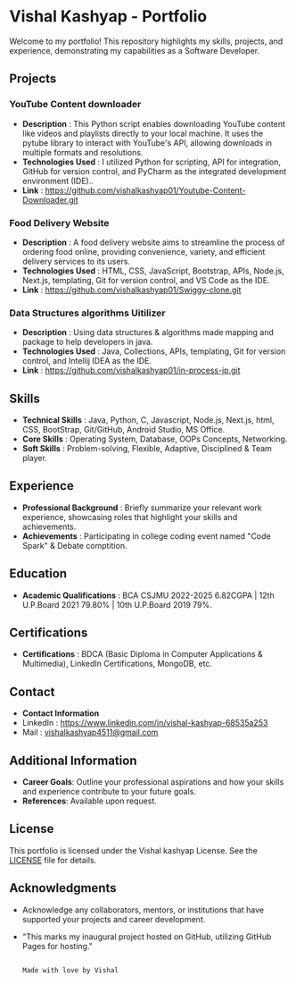 # Vishal Kashyap - Portfolio

Welcome to my portfolio! This repository highlights my skills, projects, and experience, demonstrating my capabilities as a Software Developer.

## Projects

### YouTube Content downloader
- **Description** : This Python script enables downloading YouTube content like videos and playlists directly to your local machine. It uses the pytube library to interact with YouTube's API, allowing downloads in multiple formats and resolutions.
- **Technologies Used** : I utilized Python for scripting, API for integration, GitHub for version control, and PyCharm as the integrated development environment (IDE)..
- **Link** : https://github.com/vishalkashyap01/Youtube-Content-Downloader.git

### Food Delivery Website
- **Description** : A food delivery website aims to streamline the process of ordering food online, providing convenience, variety, and efficient delivery services to its users.
- **Technologies Used** : HTML, CSS, JavaScript, Bootstrap, APIs, Node.js, Next.js, templating, Git for version control, and VS Code as the IDE.
- **Link** : https://github.com/vishalkashyap01/Swiggy-clone.git

### Data Structures algorithms Uitilizer
- **Description** : Using data structures & algorithms made mapping and package to help developers in java.
- **Technologies Used** : Java, Collections, APIs, templating, Git for version control, and Intellij IDEA as the IDE.
- **Link** : https://github.com/vishalkashyap01/in-process-jp.git
  

## Skills

- **Technical Skills** : Java, Python, C, Javascript, Node.js, Next.js, html, CSS, BootStrap, Git/GitHub, Android Studio, MS Office.
- **Core Skills** : Operating System, Database, OOPs Concepts, Networking.
- **Soft Skills** : Problem-solving, Flexible, Adaptive, Disciplined & Team player.

## Experience

- **Professional Background** : Briefly summarize your relevant work experience, showcasing roles that highlight your skills and achievements.
- **Achievements** : Participating in college coding event named "Code Spark" & Debate comptition.

## Education

- **Academic Qualifications** : BCA CSJMU 2022-2025 6.82CGPA | 12th U.P.Board 2021 79.80% | 10th U.P.Board 2019 79%.

## Certifications

- **Certifications** : BDCA (Basic Diploma in Computer Applications & Multimedia), LinkedIn Certifications, MongoDB, etc.

## Contact

- **Contact Information**
- LinkedIn : https://www.linkedin.com/in/vishal-kashyap-68535a253
- Mail : vishalkashyap4511@gmail.com

## Additional Information

- **Career Goals**: Outline your professional aspirations and how your skills and experience contribute to your future goals.
- **References**: Available upon request.

## License

This portfolio is licensed under the Vishal kashyap License. See the [LICENSE](LICENSE) file for details.

## Acknowledgments

- Acknowledge any collaborators, mentors, or institutions that have supported your projects and career development.

 - "This marks my inaugural project hosted on GitHub, utilizing GitHub Pages for hosting."
 
                                                                          Made with love by Vishal
